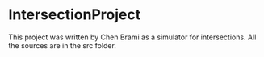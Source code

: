 # IntersectionProject

This project was written by Chen Brami as a simulator for intersections. All the sources are in the src folder.
